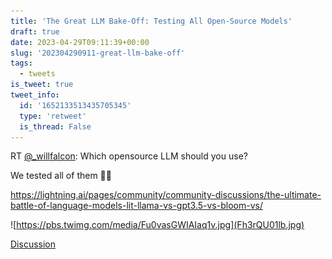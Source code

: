 ```yaml
---
title: 'The Great LLM Bake-Off: Testing All Open-Source Models'
draft: true
date: 2023-04-29T09:11:39+00:00
slug: '202304290911-great-llm-bake-off'
tags:
  - tweets
is_tweet: true
tweet_info:
  id: '1652133513435705345'
  type: 'retweet'
  is_thread: False
---
```




RT [@_willfalcon](https://x.com/_willfalcon): Which opensource LLM should you use? 

We tested all of them 🤯🤯

<https://lightning.ai/pages/community/community-discussions/the-ultimate-battle-of-language-models-lit-llama-vs-gpt3.5-vs-bloom-vs/> 

![https://pbs.twimg.com/media/Fu0vasGWIAIaq1v.jpg](Fh3rQU01lb.jpg)

[Discussion](https://x.com/sytelus/status/1652133513435705345)
